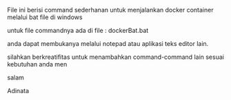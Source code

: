 File ini berisi command sederhanan untuk menjalankan docker container melalui bat file di windows 

untuk file commandnya ada di file :  dockerBat.bat 

anda dapat membukanya melalui notepad atau aplikasi teks editor lain.

silahkan berkreatifitas untuk menambahkan command-command lain sesuai kebutuhan anda men

salam

Adinata
